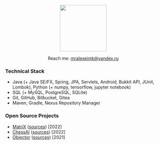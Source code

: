 <p align='center'>
   <a href="https://github-readme-stats.vercel.app/api?username=MrAlexeiMK&show_icons=true&count_private=true"><img
           height=150
           src="https://github-readme-stats.vercel.app/api?username=MrAlexeiMK&show_icons=true&count_private=true"/></a>
</p>
<p align='center'>
   Reach me: <a href='mailto:mralexeimk@yandex.ru'>mralexeimk@yandex.ru</a>
</p>

### Technical Stack
*   Java (+ Java SE/FX, Spring, JPA, Servlets, Android, Bukkit API, JUnit, Lombok), Python (+ numpy, tensorflow, jupyter notebook)
*   SQL (+ MySQL, PostgreSQL, SQLite)
*   Git, GitHub, Bitbucket, Gitea
*   Maven, Gradle, Nexus Repository Manager

### Open Source Projects
*   <a href="http://matrixx.online/">MatriX</a> (<a href="https://github.com/MrAlexeiMK/MatriX">sources</a>) [2022]
*   <a href="https://github.com/MrAlexeiMK/ChessAI/raw/main/Chess%20by%20MrAlexeiMK.msi">ChessAI</a> (<a href="https://github.com/MrAlexeiMK/ChessAI">sources</a>) [2022]
*   <a href="https://github.com/MrAlexeiMK/Objector/raw/main/Objector.jar">Objector</a> (<a href="https://github.com/MrAlexeiMK/Objector">sources</a>) [2021]
